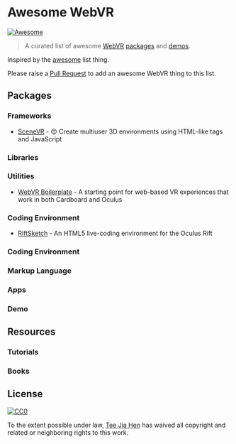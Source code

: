 # Awesome WebVR

[![Awesome](https://cdn.rawgit.com/sindresorhus/awesome/d7305f38d29fed78fa85652e3a63e154dd8e8829/media/badge.svg)](https://github.com/sindresorhus/awesome)


> A curated list of awesome [WebVR](http://webvr.info/) [packages](#packages) and [demos](#demos).

Inspired by the [awesome](https://github.com/sindresorhus/awesome) list thing.

Please raise a [Pull Request](https://github.com/wizztjh/awesome-webvr/pulls) to add an awesome WebVR thing to this list.

## Packages

### Frameworks
- [SceneVR](https://github.com/scenevr/server) - :heart_eyes: Create multiuser 3D environments using HTML-like tags and JavaScript

### Libraries

### Utilities
- [WebVR Boilerplate](https://github.com/borismus/webvr-boilerplate) - A starting point for web-based VR experiences that work in both Cardboard and Oculus

### Coding Environment
- [RiftSketch](https://github.com/brianpeiris/RiftSketch) - An HTML5 live-coding environment for the Oculus Rift

### Coding Environment

### Markup Language

### Apps

### Demo

## Resources

### Tutorials

### Books

## License

[![CC0](https://i.creativecommons.org/p/zero/1.0/88x31.png)](https://creativecommons.org/publicdomain/zero/1.0/)

To the extent possible under law, [Tee Jia Hen](http://twitter/wizztjh) has waived all copyright and related or neighboring rights to this work.
